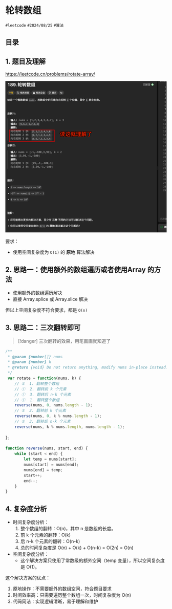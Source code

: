 
# 轮转数组


`#leetcode`   `#2024/08/25`  `#算法`  


## 目录
<!-- toc -->
 ## 1. 题目及理解 

https://leetcode.cn/problems/rotate-array/

![图片&文件](./files/Pastedimage20240825091019.png)

要求：
-  使用空间复杂度为 `O(1)` 的 **原地** 算法解决

## 2. 思路一：使用额外的数组遍历或者使用Array 的方法

- 使用额外的数组遍历解决
- 直接 Array.splice 或 Array.slice 解决

但以上空间复杂度不符合要求，都是 `O(n)`

## 3. 思路二：三次翻转即可

> [!danger]
>  三次翻转的效果，用笔画画就知道了

```javascript
/**  
 * @param {number[]} nums  
 * @param {number} k  
 * @return {void} Do not return anything, modify nums in-place instead.  
 */
 var rotate = function(nums, k) {  
    // ①  1. 翻转整个数组  
    // ①  2. 翻转前 k 个元素  
    // ①  3. 翻转后 n-k 个元素  
    // ①  1. 翻转整个数组  
    reverse(nums, 0, nums.length - 1);  
    // ①  2. 翻转前 k 个元素  
    reverse(nums, 0, k % nums.length - 1);  
    // ①  3. 翻转后 n-k 个元素  
    reverse(nums, k % nums.length, nums.length - 1);  
  
};  
  
function reverse(nums, start, end) {  
    while (start < end) {  
        let temp = nums[start];  
        nums[start] = nums[end];  
        nums[end] = temp;  
        start++;  
        end--;  
    }  
}
```

## 4. 复杂度分析

- 时间复杂度分析：
	1. 整个数组的翻转：O(n)，其中 n 是数组的长度。
	2. 前 k 个元素的翻转：O(k)
	3. 后 n-k 个元素的翻转：O(n-k)
	4. 总的时间复杂度是 O(n) + O(k) + O(n-k) = O(2n) = O(n)
- 空间复杂度分析： 
	- 这个解决方案只使用了常数级的额外空间（temp 变量），所以空间复杂度是 O(1)。

这个解决方案的优点：

1. 原地操作：不需要额外的数组空间，符合题目要求
2. 时间效率高：只需要遍历整个数组一次，时间复杂度为 O(n)
3. 代码简洁：实现逻辑清晰，易于理解和维护 

